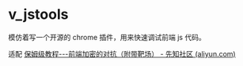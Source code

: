 # v_jstools
模仿着写一个开源的 chrome 插件，用来快速调试前端 js 代码。

适配 [保姆级教程---前端加密的对抗（附带靶场） - 先知社区 (aliyun.com)](https://xz.aliyun.com/t/14629?u_atoken=86d351e314b0d275026b022047ab7b80&u_asig=1a0c39d417270091983396610e004b&time__1311=n4%2BxgD9DcDRA0QDCGD%2FD0ioGk7Kd%2Bo4GKL54Q4x#toc-6)